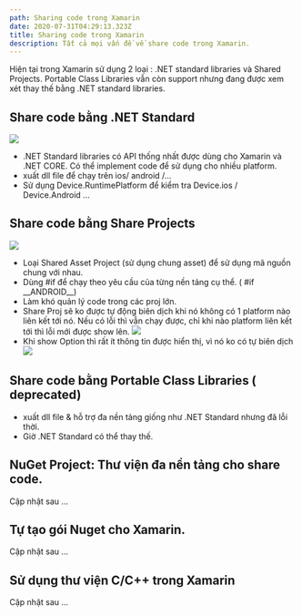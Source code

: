 ```yaml
---
path: Sharing code trong Xamarin
date: 2020-07-31T04:29:13.323Z
title: Sharing code trong Xamarin
description: Tất cả mọi vấn đề về share code trong Xamarin.
---
```

Hiện tại trong Xamarin sử dụng 2 loại : .NET standard libraries và Shared Projects. Portable Class Libraries vẫn còn support nhưng đang được xem xét thay thế bằng .NET standard libraries.

## Share code bằng .NET Standard

![](https://docs.microsoft.com/vi-vn/xamarin/cross-platform/app-fundamentals/code-sharing-images/netstandard.png)

* .NET Standard libraries có API thống nhất được dùng cho Xamarin và .NET CORE. Có thể implement code để sử dụng cho nhiều platform.
* xuất dll file để chạy trên ios/ android /...
* Sử dụng Device.RuntimePlatform để kiểm tra Device.ios / Device.Android ...

## Share code bằng Share Projects

![](https://docs.microsoft.com/vi-vn/xamarin/cross-platform/app-fundamentals/code-sharing-images/sharedassetproject.png)

* Loại Shared Asset Project (sử dụng chung asset) để sử dụng mã nguồn chung với nhau.
* Dùng #if để chạy theo yêu cầu của từng nền tảng cụ thể. ( #if \_\_ANDROID\_\_)
* Làm khó quản lý code trong các proj lớn.
* Share Proj sẽ ko được tự động biên dịch khi nó không có 1 platform nào liên kết tới nó. Nếu có lỗi thì vẫn chạy được, chỉ khi nào platform liên kết tới thì lỗi mới được show lên.
  ![](https://docs.microsoft.com/vi-vn/xamarin/cross-platform/app-fundamentals/shared-projects-images/xs-reference.png)
* Khi show Option thì rất ít thông tin được hiển thị, vì nó ko có tự biên dịch
  ![](https://docs.microsoft.com/vi-vn/xamarin/cross-platform/app-fundamentals/shared-projects-images/xs-sharedprojectoptions.png)

## Share code bằng Portable Class Libraries ( deprecated)

* xuất dll file & hỗ trợ đa nền tảng giống như .NET Standard nhưng đã lỗi thời.
* Giờ .NET Standard có thể thay thế.

## NuGet Project: Thư viện đa nền tảng cho share code.

Cập nhật sau ...

## Tự tạo gói Nuget cho Xamarin.

Cập nhật sau ...

## Sử dụng thư viện C/C++ trong Xamarin

Cập nhật sau ...